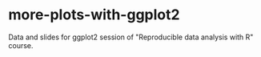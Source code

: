 # more-plots-with-ggplot2

Data and slides for ggplot2 session of "Reproducible data analysis with R" course.
